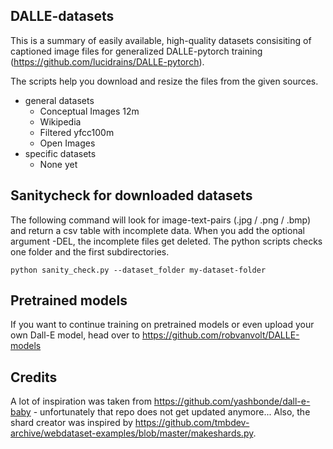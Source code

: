 ## DALLE-datasets
This is a summary of easily available, high-quality datasets consisiting of captioned image files for generalized DALLE-pytorch training (https://github.com/lucidrains/DALLE-pytorch).

The scripts help you download and resize the files from the given sources.

* general datasets
  * Conceptual Images 12m
  * Wikipedia
  * Filtered yfcc100m
  * Open Images
* specific datasets
  * None yet


## Sanitycheck for downloaded datasets

The following command will look for image-text-pairs (.jpg / .png / .bmp) and return a csv table with incomplete data.
When you add the optional argument -DEL, the incomplete files get deleted. The python scripts checks one folder and the first subdirectories.

```python sanity_check.py --dataset_folder my-dataset-folder```


## Pretrained models

If you want to continue training on pretrained models or even upload your own Dall-E model, head over to https://github.com/robvanvolt/DALLE-models

## Credits

A lot of inspiration was taken from https://github.com/yashbonde/dall-e-baby - unfortunately that repo does not get updated anymore...
Also, the shard creator was inspired by https://github.com/tmbdev-archive/webdataset-examples/blob/master/makeshards.py.
